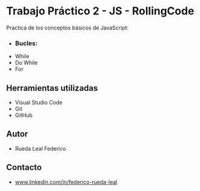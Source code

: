 # Trabajo Práctico 2 - JS - RollingCode
Practica de los conceptos básicos de JavaScript:
+ <h3>Bucles:</h3>
+ While
+ Do While
+ For

<h2>Herramientas utilizadas</h2>

+ Visual Studio Code
+ Git
+ GitHub
<h2>Autor</h2>

+ Rueda Leal Federico

<h2>Contacto</h2>

+ www.linkedin.com/in/federico-rueda-leal

